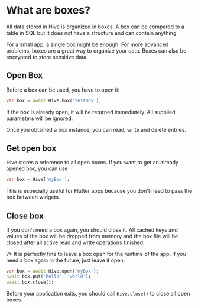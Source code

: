 # What are boxes?

All data stored in Hive is organized in boxes. A box can be compared to a table in SQL but it does not have a structure and can contain anything.

For a small app, a single box might be enough. For more advanced problems, boxes are a great way to organize your data.
Boxes can also be encrypted to store sensitive data.

## Open Box

Before a box can be used, you have to open it:

```dart
var box = await Hive.box('testBox');
```

If the box is already open, it will be returned immediately. All supplied parameters will be ignored.

Once you obtained a box instance, you can read, write and delete entries.

## Get open box

Hive stores a reference to all open boxes. If you want to get an already opened box, you can use 

```dart
var box = Hive['myBox'];
```

This is especially useful for Flutter apps because you don't need to pass the box between widgets.

## Close box

If you don't need a box again, you should close it. All cached keys and values of the box will be dropped from memory and the box file will be closed after all active read and write operations finished.

?> It is perfectly fine to leave a box open for the runtime of the app. If you need a box again in the future, just leave it open.

```dart
var box = await Hive.open('myBox');
await box.put('hello', 'world');
await box.close();
```

Before your application exits, you should call `Hive.close()` to close all open boxes.

